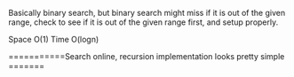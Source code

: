 
Basically binary search, but binary search might miss if it is out of the given range, check to see if it is out of the given range first, and setup properly.   

Space O(1)   Time O(logn)   

===========Search online, recursion implementation looks pretty simple =======
 